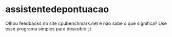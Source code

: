 # assistentedepontuacao
Olhou feedbacks no site cpubenchmark.net e não sabe o que significa? Use esse programa simples para descobrir ;)
